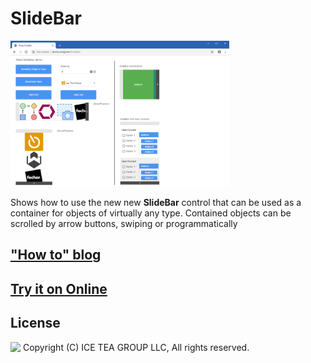 SlideBar
====

<img src="../Support/Images/SlideBar.png" width="350" height="233">

Shows how to use the new new __SlideBar__ control that can be used as a container for objects of virtually any type. Contained objects can be scrolled by arrow buttons, swiping or programmatically

## ["How to" blog](https://wisej.com/blog/wisej-slidebar/)

## [Try it on Online](http://demo.wisej.com/SlideBar)

License
-------
<img src="http://iceteagroup.com/wp-content/uploads/2017/01/Square-64x64-trasp.png" height="20" align="top"> Copyright (C) ICE TEA GROUP LLC, All rights reserved.

